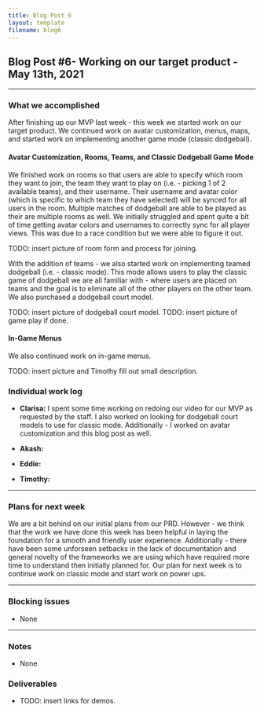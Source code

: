 ```yaml
---
title: Blog Post 6
layout: template
filename: blog6
---
```


## Blog Post #6- Working on our target product - May 13th, 2021

<hr>

### What we accomplished
After finishing up our MVP last week - this week we started work on our target product. We continued work on avatar customization, menus, maps, and started work on implementing another game mode (classic dodgeball).

#### Avatar Customization, Rooms, Teams, and Classic Dodgeball Game Mode
We finished work on rooms so that users are able to specify which room they want to join, the team they want to play on (i.e. - picking 1 of 2 available teams), and their username. Their username and avatar color (which is specific to which team they have selected) will be synced for all users in the room. Multiple matches of dodgeball are able to be played as their are multiple rooms as well. We initially struggled and spent quite a bit of time getting avatar colors and usernames to correctly sync for all player views. This was due to a race condition but we were able to figure it out.

TODO: insert picture of room form and process for joining.

With the addition of teams - we also started work on implementing teamed dodgeball (i.e. - classic mode). This mode allows users to play the classic game of dodgeball we are all familiar with - where users are placed on teams and the goal is to eliminate all of the other players on the other team. We also purchased a dodgeball court model.

TODO: insert picture of dodgeball court model.
TODO: insert picture of game play if done.

#### In-Game Menus
We also continued work on in-game menus.

TODO: insert picture and Timothy fill out small description.

### Individual work log

- **Clarisa:** I spent some time working on redoing our video for our MVP as requested by the staff. I also worked on looking for dodgeball court models to use for classic mode. Additionally - I worked on avatar customization and this blog post as well.

- **Akash:** 

- **Eddie:** 

- **Timothy:** 

<hr>

### Plans for next week
We are a bit behind on our initial plans from our PRD. However - we think that the work we have done this week has been helpful in laying the foundation for a smooth and friendly user experience. Additionally - there have been some unforseen setbacks in the lack of documentation and general novelty of the frameworks we are using which have required more time to understand then initially planned for. Our plan for next week is to continue work on classic mode and start work on power ups.

<hr>

### Blocking issues
- None

<hr>

### Notes
- None

### Deliverables
- TODO: insert links for demos.